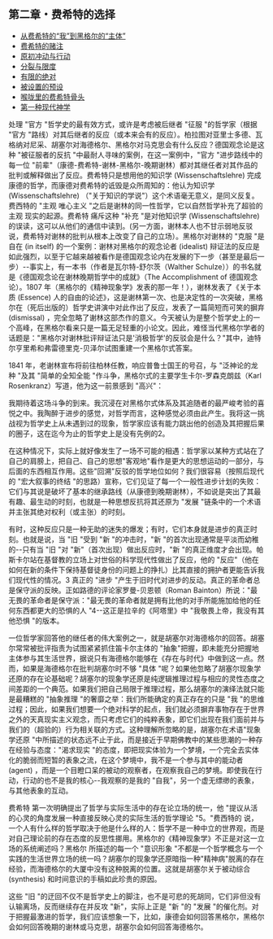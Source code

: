 ## 第二章・费希特的选择

- [从费希特的“我”到黑格尔的“主体”](00.md)
- [费希特的赌注](01.md)
- [原初冲动与行动](02.md)
- [分裂与限度](03.md)
- [有限的绝对](04.md)
- [被设置的预设](05.md)
- [喉咙里的费希特骨头](06.md)
- [第一种现代神学](07.md)

处理 "官方 "哲学史的最有效方式，或许是考虑被后继者 "征服 "的哲学家（根据 "官方 "路线）对其后继者的反应（或本来会有的反应）。柏拉图对亚里士多德、瓦格纳对尼采、胡塞尔对海德格尔、黑格尔对马克思会有什么反应？德国观念论是这种 "被征服者的反抗 "中最耐人寻味的案例，在这一案例中，"官方 "进步路线中的每一位 "前辈"（康德-费希特-谢林-黑格尔-晚期谢林）都对其继任者对其作品的批判或解释做出了反应。费希特只是想用他的知识学 (Wissenschaftslehre) 完成康德的哲学，而康德对费希特的诋毁是众所周知的：他认为知识学 (Wissenschaftslehre) （"关于知识的学说"）这个术语毫无意义，是同义反复。费西特的 "主观 唯心主义 "之后是谢林的同一性哲学，它以自然哲学补充了超验的主观 现实的起源。费希特 痛斥这种 "补充 "是对他知识学 (Wissenschaftslehre) 的误读，这可以从他们的通信中读到。(另一方面，谢林本人也不甘示弱地反驳说，费希特对谢林的批判从根本上改变了自己的立场）。黑格尔对谢林的 "克服 "是自在 (in itself) 的一个案例：谢林对黑格尔的观念论者 (idealist) 辩证法的反应是如此强烈，以至于它越来越被看作是德国观念论内在发展的下一步（甚至是最后一步）--事实上，有一本书（作者是瓦尔特-舒尔茨（Walther Schulze））的书名就是《德国观念论在谢林晚期哲学中的成就》（The Accomplishment of 德国观念论）。1807 年（黑格尔的《精神现象学》发表的那一年！），谢林发表了《关于本质 (Essence) 人的自由的论述》，这是谢林第一次、也是决定性的一次突破，黑格尔在（死后出版的）哲学史讲演中对此作出了反应，发表了一篇简短而可笑的摒弃 (dismissal) ，完全忽略了谢林这部杰作的意义。今天被认为是整个哲学史上的一个高峰，在黑格尔看来只是一篇无足轻重的小论文。因此，难怪当代黑格尔学者的话题是："黑格尔对谢林批评辩证法只是'消极哲学'的反驳会是什么？"其中，迪特尔亨里希和弗雷德里克-贝泽尔试图重建一个黑格尔式答案。

1841 年，老谢林宣布将前往柏林任教，响应普鲁士国王的号召，与 "泛神论的龙种 "及其 "简单的全知全能 "作斗争，黑格尔式的主要学生卡尔-罗森克朗兹（Karl Rosenkranz）写道，他为这一前景感到 "高兴"：

我期待着这场斗争的到来。我沉浸在对黑格尔式体系及其追随者的最严峻考验的喜悦之中。我陶醉于进步的感觉，对哲学而言，这种感觉必须由此产生。我将这一挑战视为哲学史上从未遇到过的现象，哲学家应该有能力跳出他的创造及其把握后果的圈子，这在迄今为止的哲学史上是没有先例的2。

在这种情况下，实际上就好像发生了一场不可能的相遇：哲学家以某种方式站在了自己的肩膀上，把自己、自己的思想"客观地"看作是更大的思想运动的一部分，与后面的东西相互作用。这些"回溯"反驳的哲学地位如何？我们很容易（按照后现代的 "宏大叙事的终结 "的思路）宣称，它们见证了每一个一般性进步计划的失败：它们与其说是破坏了基本的继承路线（从康德到晚期谢林），不如说是突出了其最有趣、最生动的时刻，也就是一种思想反抗将其还原为 "发展 "链条中的一个术语并主张其绝对权利（或主张）的时刻。

有时，这种反应只是一种无助的迷失的爆发；有时，它们本身就是进步的真正时刻。也就是说，当 "旧 "受到 "新 "的冲击时，"新 "的首次出现通常是平淡而幼稚的--只有当 "旧 "对 "新"（首次出现）做出反应时，"新 "的真正维度才会出现。帕斯卡尔站在基督教的立场上对世俗的科学现代性做出了反应，他的 "反应"（他在如何在新的条件下保持基督徒身份的问题上的挣扎）比其直接的拥护者更能告诉我们现代性的情况。3 真正的 "进步 "产生于旧时代对进步的反动。真正的革命者总是保守派的反映。正如路德的评论家罗曼-贝恩顿（Roman Bainton）所说："最无畏的革命者是保守派："最无畏的革命者就是拥有比他的对手所能施加给他的任何东西都更大的恐惧的人 "4--这正是拉辛的《阿塔里》中 "我敬畏上帝，我没有其他恐惧 "的版本。

一位哲学家回答他的继任者的伟大案例之一，就是胡塞尔对海德格尔的回答。胡塞尔常常被批评指责为试图紧紧抓住笛卡尔主体的 "抽象"把握，即未能充分把握地主体参与其生活世界，据说只有海德格尔能够在《存在与时代》中做到这一点。然而，如果是海德格尔在批判胡塞尔时不够 "具体 "呢？如果他忽略了胡塞尔现象学还原的存在论基础呢？胡塞尔的现象学还原是纯逻辑推理过程与相应的灵性态度之间差距的一个典范。如果我们把自己局限于推理过程，那么胡塞尔的演绎法就只能是最糟糕的 "抽象推理 "的奢靡之举：我们所能确定的真正存在的只是 "我 "的思维过程；因此，如果我们想要一个绝对科学的起点，我们就必须摒弃事物存在于世界之外的天真现实主义观念，而只考虑它们的纯粹表象，即它们出现在我们面前并与我们的（超验的）行为相关联的方式。这种理解所忽略的是，胡塞尔在术语"现象学还原 "中所描述的状态远不止于此，而是接近于早期佛教中的某些思潮的一种存在经验与态度："渴求现实 "的态度，即把现实体验为一个梦境，一个完全去实体化的脆弱而短暂的表象之流，在这个梦境中，我不是一个参与其中的能动者 (agent) ，而是一个目瞪口呆的被动的观察者，在观察我自己的梦境。即使我在行动，行动的也不是我的核心--我观察的是我的 "自我"，另一个虚无缥缈的表象，与其他表象的互动。

费希特 第一次明确提出了哲学与实际生活中的存在论立场的统一，他 "提议从活的心灵的角度发展一种直接反映心灵的实际生活的哲学理论 "5。"费西特的 说，一个人有什么样的哲学取决于他是什么样的人：哲学不是一种中立的世界观，而是对自己理论前的存在态度的反思性挪用。黑格尔的《精神现象学》不正是对这一立场的系统阐述吗？黑格尔 所描述的每一个 "意识形象 "不都是一个哲学概念与一个实践的生活世界立场的统一吗？胡塞尔的现象学还原暗指一种"精神病"脱离的存在经验，而海德格尔的大厦中没有这种脱离的位置。这就是胡塞尔关于被动综合 (synthesis) 和时间意识的手稿如此珍贵的原因。

这些 "旧 "的迂回不仅不是哲学史上的脚注，也不是可悲的死胡同，它们非但没有认输离场，反而继续存在并反攻 "新"，实际上正是 "新 "的 "发展 "的催化剂。对于把握最激进的哲学，我们应该想象一下，比如，康德会如何回答黑格尔，黑格尔会如何回答晚期的谢林或马克思，胡塞尔会如何回答海德格尔。

